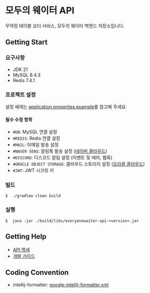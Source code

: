 # 모두의 웨이터 API

무약정 테이블 오더 서비스, 모두의 웨이터 백엔드 저장소입니다.

## Getting Start

### 요구사항

- JDK 21
- MySQL 8.4.3
- Redis 7.4.1

### 프로젝트 설정

설정 예제는 [application.properties.example](./src/main/resources/application.properties.example)를
참고해 주세요.

#### 필수 수정 항목

- `#DB`: MySQL 연결 설정
- `#REDIS`: Redis 연결 설정
- `#MAIL`: 이메일 발송 설정
- `#NAVER SENS`: 알림톡 발송 설정 ([네이버 클라우드](https://www.ncloud.com/))
- `#DISCORD`: 디스코드 알림 설정 (이벤트 및 에러, 웹훅)
- `#ORACLE OBJECT STORAGE`: 클라우드 스토리지 설정 ([오라클 클라우드](https://www.oracle.com/cloud/))
- `#JWT`: JWT 시크릿 키

### 빌드

```
$  ./gradlew clean build
```

### 실행

```
$  java -jar ./build/libs/everyonewaiter-api-<version>.jar
```

## Getting Help

- [API 명세](https://api.everyonewaiter.com/documents)
- [개발 가이드](https://github.com/everyonewaiter/documentation/tree/main/backend)

## Coding Convention

- intellij-formatter: [google-intellij-formatter.xml](./google-intellij-formatter.xml)
